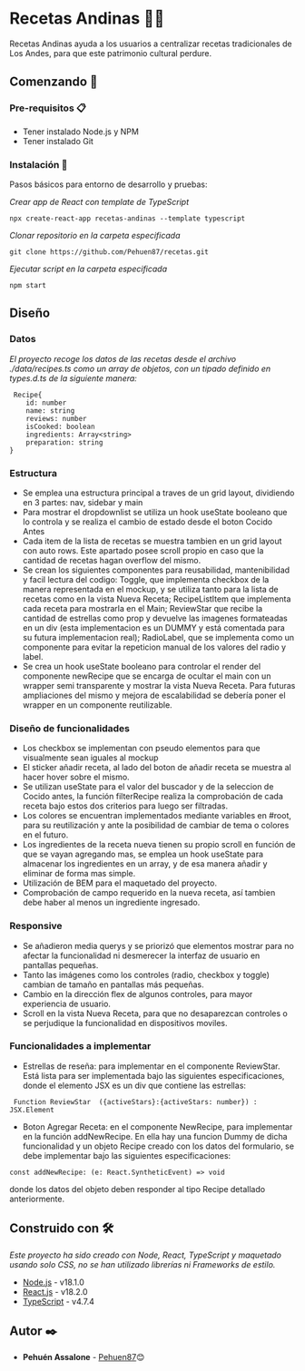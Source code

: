 # Recetas Andinas 👩‍🍳

Recetas Andinas ayuda a los usuarios a centralizar recetas
tradicionales de Los Andes, para que este patrimonio
cultural perdure.




## Comenzando 🚀


### Pre-requisitos 📋

* Tener instalado Node.js y NPM
* Tener instalado Git


### Instalación 🔧

Pasos básicos para entorno de desarrollo y pruebas:

_Crear app de React con template de TypeScript_

```
npx create-react-app recetas-andinas --template typescript
```

_Clonar repositorio en la carpeta especificada_

```
git clone https://github.com/Pehuen87/recetas.git
```

_Ejecutar script en la carpeta especificada_

```
npm start
```


## Diseño

### Datos

_El proyecto recoge los datos de las recetas desde el archivo ./data/recipes.ts como un array de objetos, con un tipado definido en types.d.ts de la siguiente manera:_

```
 Recipe{
    id: number
    name: string
    reviews: number
    isCooked: boolean
    ingredients: Array<string>
    preparation: string
}
```

### Estructura

* Se emplea una estructura principal a traves de un grid layout, dividiendo en 3 partes: nav, sidebar y main
* Para mostrar el dropdownlist se utiliza un hook useState booleano que lo controla y se realiza el cambio de estado desde el boton Cocido Antes
* Cada item de la lista de recetas se muestra tambien en un grid layout con auto rows. Este apartado posee scroll propio en caso que la cantidad de recetas hagan overflow del mismo. 
* Se crean los siguientes componentes para reusabilidad, mantenibilidad y facil lectura del codigo: Toggle, que implementa checkbox de la manera representada en el mockup, y se utiliza tanto para la lista de recetas como en la vista Nueva Receta; RecipeListItem que implementa cada receta para mostrarla en el Main; ReviewStar que recibe la cantidad de estrellas como prop y devuelve las imagenes formateadas en un div (esta implementacion es un DUMMY y está comentada para su futura implementacion real); RadioLabel, que se implementa como un componente para evitar la repeticion manual de los valores del radio y label. 
* Se crea un hook useState booleano para controlar el render del componente newRecipe que se encarga de ocultar el main con un wrapper semi transparente y mostrar la vista Nueva Receta. Para futuras ampliaciones del mismo y mejora de escalabilidad se debería poner el wrapper en un componente reutilizable. 

### Diseño de funcionalidades

* Los checkbox se implementan con pseudo elementos para que visualmente sean iguales al mockup
* El sticker añadir receta, al lado del boton de añadir receta se muestra al hacer hover sobre el mismo. 
* Se utilizan useState para el valor del buscador y de la seleccion de Cocido antes, la función filterRecipe realiza la comprobación de cada receta bajo estos dos criterios para luego ser filtradas. 
* Los colores se encuentran implementados mediante variables en #root, para su reutilización y ante la posibilidad de cambiar de tema o colores en el futuro.
* Los ingredientes de la receta nueva tienen su propio scroll en función de que se vayan agregando mas, se emplea un hook useState para almacenar los ingredientes en un array, y de esa manera añadir y eliminar de forma mas simple.
* Utilización de BEM para el maquetado del proyecto. 
* Comprobación de campo requerido en la nueva receta, así tambien debe haber al menos un ingrediente ingresado. 


### Responsive

* Se añadieron media querys y se priorizó que elementos mostrar para no afectar la funcionalidad ni desmerecer la interfaz de usuario en pantallas pequeñas. 
* Tanto las imágenes como los controles (radio, checkbox y toggle) cambian de tamaño en pantallas más pequeñas.
* Cambio en la dirección flex de algunos controles, para mayor experiencia de usuario.
* Scroll en la vista Nueva Receta, para que no desaparezcan controles o se perjudique la funcionalidad en dispositivos moviles. 


### Funcionalidades a implementar

* Estrellas de reseña: para implementar en el componente ReviewStar. Está lista para ser implementada bajo las siguientes especificaciones, donde el elemento JSX es un div que contiene las estrellas:

```
 Function ReviewStar  ({activeStars}:{activeStars: number}) : JSX.Element
```

* Boton Agregar Receta: en el componente NewRecipe, para implementar en la función addNewRecipe. En ella hay una funcion Dummy de dicha funcionalidad y un objeto Recipe creado con los datos del formulario, se debe implementar bajo las siguientes especificaciones:

```
const addNewRecipe: (e: React.SyntheticEvent) => void
```

donde los datos del objeto deben responder al tipo Recipe detallado anteriormente. 





## Construido con 🛠️

_Este proyecto ha sido creado con Node, React, TypeScript y maquetado usando solo CSS, no se han utilizado librerías ni Frameworks de estilo._

* [Node.js](https://nodejs.org/es/) - v18.1.0
* [React.js](https://es.reactjs.org) - v18.2.0
* [TypeScript](https://www.typescriptlang.org) - v4.7.4 

## Autor ✒️

* **Pehuén Assalone** -  [Pehuen87](https://github.com/pehuen87)😊


